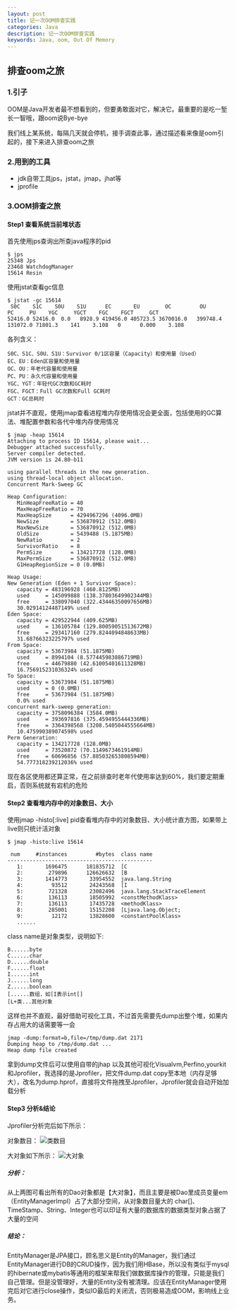 ```yaml
---
layout: post
title: 记一次OOM排查实践
categories: Java
description: 记一次OOM排查实践
keywords: Java, oom, Out Of Memory
---
```


## 排查oom之旅

### 1.引子

OOM是Java开发者最不想看到的，但要勇敢面对它，解决它。最重要的是吃一堑长一智哦，跟oom说Bye-bye

我们线上某系统，每隔几天就会停机，接手调查此事，通过描述看来像是oom引起的，接下来进入排查oom之旅

### 2.用到的工具

* jdk自带工具jps，jstat，jmap，jhat等
* jprofile

### 3.OOM排查之旅

#### Step1 查看系统当前堆状态

首先使用jps查询出所查java程序的pid

```shell
$ jps
25348 Jps
23468 WatchdogManager
15614 Resin
```
使用jstat查看gc信息

```shell
$ jstat -gc 15614
 S0C    S1C    S0U    S1U      EC       EU        OC         OU       PC     PU    YGC     YGCT    FGC    FGCT     GCT
52416.0 52416.0  0.0   8928.9 419456.0 405723.5 3670016.0   399748.4  131072.0 71801.3    141    3.108   0      0.000    3.108
```
各列含义：

```text
S0C、S1C、S0U、S1U：Survivor 0/1区容量（Capacity）和使用量（Used）
EC、EU：Eden区容量和使用量
OC、OU：年老代容量和使用量
PC、PU：永久代容量和使用量
YGC、YGT：年轻代GC次数和GC耗时
FGC、FGCT：Full GC次数和Full GC耗时
GCT：GC总耗时
```

jstat并不直观，使用jmap查看进程堆内存使用情况会更全面，包括使用的GC算法、堆配置参数和各代中堆内存使用情况

```shell
$ jmap -heap 15614
Attaching to process ID 15614, please wait...
Debugger attached successfully.
Server compiler detected.
JVM version is 24.80-b11

using parallel threads in the new generation.
using thread-local object allocation.
Concurrent Mark-Sweep GC

Heap Configuration:
   MinHeapFreeRatio = 40
   MaxHeapFreeRatio = 70
   MaxHeapSize      = 4294967296 (4096.0MB)
   NewSize          = 536870912 (512.0MB)
   MaxNewSize       = 536870912 (512.0MB)
   OldSize          = 5439488 (5.1875MB)
   NewRatio         = 2
   SurvivorRatio    = 8
   PermSize         = 134217728 (128.0MB)
   MaxPermSize      = 536870912 (512.0MB)
   G1HeapRegionSize = 0 (0.0MB)

Heap Usage:
New Generation (Eden + 1 Survivor Space):
   capacity = 483196928 (460.8125MB)
   used     = 145099888 (138.37803649902344MB)
   free     = 338097040 (322.43446350097656MB)
   30.02914124487149% used
Eden Space:
   capacity = 429522944 (409.625MB)
   used     = 136105784 (129.80059051513672MB)
   free     = 293417160 (279.8244094848633MB)
   31.68766323225797% used
From Space:
   capacity = 53673984 (51.1875MB)
   used     = 8994104 (8.577445983886719MB)
   free     = 44679880 (42.61005401611328MB)
   16.756915231036324% used
To Space:
   capacity = 53673984 (51.1875MB)
   used     = 0 (0.0MB)
   free     = 53673984 (51.1875MB)
   0.0% used
concurrent mark-sweep generation:
   capacity = 3758096384 (3584.0MB)
   used     = 393697816 (375.4594955444336MB)
   free     = 3364398568 (3208.5405044555664MB)
   10.475990389074598% used
Perm Generation:
   capacity = 134217728 (128.0MB)
   used     = 73520872 (70.1149673461914MB)
   free     = 60696856 (57.885032653808594MB)
   54.777318239212036% used
```

现在各区使用都还算正常，在之前排查时老年代使用率达到60%，我们要定期重启，否则系统就有宕机的危险

#### Step2 查看堆内存中的对象数目、大小

使用jmap -histo[:live] pid查看堆内存中的对象数目、大小统计直方图，如果带上live则只统计活对象

```shell
$ jmap -histo:live 15614

 num     #instances         #bytes  class name
----------------------------------------------
   1:       1696475      181835712  [C
   2:        279896      126626632  [B
   3:       1414773       33954552  java.lang.String
   4:         93512       24243568  [I
   5:        721328       23082496  java.lang.StackTraceElement
   6:        136113       18505992  <constMethodKlass>
   7:        136113       17435728  <methodKlass>
   8:        285001       15152208  [Ljava.lang.Object;
   9:         12172       13828600  <constantPoolKlass>
   ......
```

class name是对象类型，说明如下:

```text
B......byte
C......char
D......double
F......float
I......int
J......long
Z......boolean
[......数组，如[I表示int[]
[L+类...其他对象
```
这样也并不直观，最好借助可视化工具，不过首先需要先dump出整个堆，如果内存占用大的话需要等一会

```shell
jmap -dump:format=b,file=/tmp/dump.dat 2171
Dumping heap to /tmp/dump.dat ...
Heap dump file created
```
拿到dump文件后可以使用自带的jhap 以及其他可视化Visualvm,Perfino,yourkit和Jprofiler，我选择的是Jprofiler，把文件dump.dat copy至本地（内存足够大），改名为dump.hprof，直接将文件拖拽至Jprofiler，Jprofiler就会自动开始加载分析

#### Step3 分析&结论

Jprofiler分析完后如下所示：

对象数目：
![类数目](http://ogqrbglrc.bkt.clouddn.com/blog/jprofile3.png)

大对象如下所示：
![大对象](http://ogqrbglrc.bkt.clouddn.com/blog/jprofile4.png)

##### 分析：

从上两图可看出所有的Dao对象都是【大对象】，而且主要是被Dao里成员变量em（EntityManagerImpl）占了大部分空间，从对象数目量大的 char[]、TimeStamp、String、Integer也可以印证有大量的数据库的数据类型对象占据了大量的空间

##### 结论：

EntityManager是JPA接口，顾名思义是Entity的Manager，我们通过EntityManager进行DB的CRUD操作，因为我们用HBase，所以没有类似于mysql的hibernate或mybatis等通用的框架来帮我们做数据库操作的管理，只能是我们自己管理。但是没管理好，大量的Entity没有被清理。应该在EntityManager使用完后对它进行close操作，类似IO最后的关闭流，否则极易造成OOM，影响线上业务。
